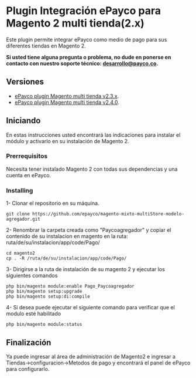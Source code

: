 # Plugin Integración ePayco para Magento 2 multi tienda(2.x)

Este plugin permite integrar ePayco como medio de pago para sus diferentes tiendas en Magento 2.

**Si usted tiene alguna pregunta o problema, no dude en ponerse en contacto con nuestro soporte técnico: desarrollo@payco.co.**

## Versiones
* [ePayco plugin Magento multi tienda v2.3.x](https://github.com/epayco/magento-mixto-multiStore-modelo-agregador.git).
* [ePayco plugin Magento multi tienda v2.4.0](https://github.com/epayco/magento-mixto-multiStore-modelo-agregador/releases/tag/2.4.0).


## Iniciando

En estas instrucciones usted encontrará las indicaciones para instalar el módulo y activarlo en su instalación de Magento 2.

### Prerrequisitos

Necesita tener instalado Magento 2 con todas sus dependencias y una cuenta en ePayco.


### Installing


1- Clonar el repositorio en su máquina.

```
git clone https://github.com/epayco/magento-mixto-multiStore-modelo-agregador.git
```
2- Renombrar la carpeta creada como "Paycoagregador" y copiar el contenido de su instalacion en magento en la ruta: ruta/de/su/instalacion/app/code/Pago/
```
cd magento2
cp . -R /ruta/de/su/instalacion/app/code/Pago/
```
3- Dirigirse a la ruta de instalación de su magento 2 y ejecutar los siguientes comandos
```
php bin/magento module:enable Pago_Paycoagregador
php bin/magento setup:upgrade
php bin/magento setup:di:compile
```
4- Si desea puede ejecutar el siguiente comando para verificar que el modulo esté habilitado
```
php bin/magento module:status
```

## Finalización

Ya puede ingresar al área de administración de Magento2 e ingresar a Tiendas->configuracion->Metodos de pago
y encontrará el panel de ePayco para configurarlo.



